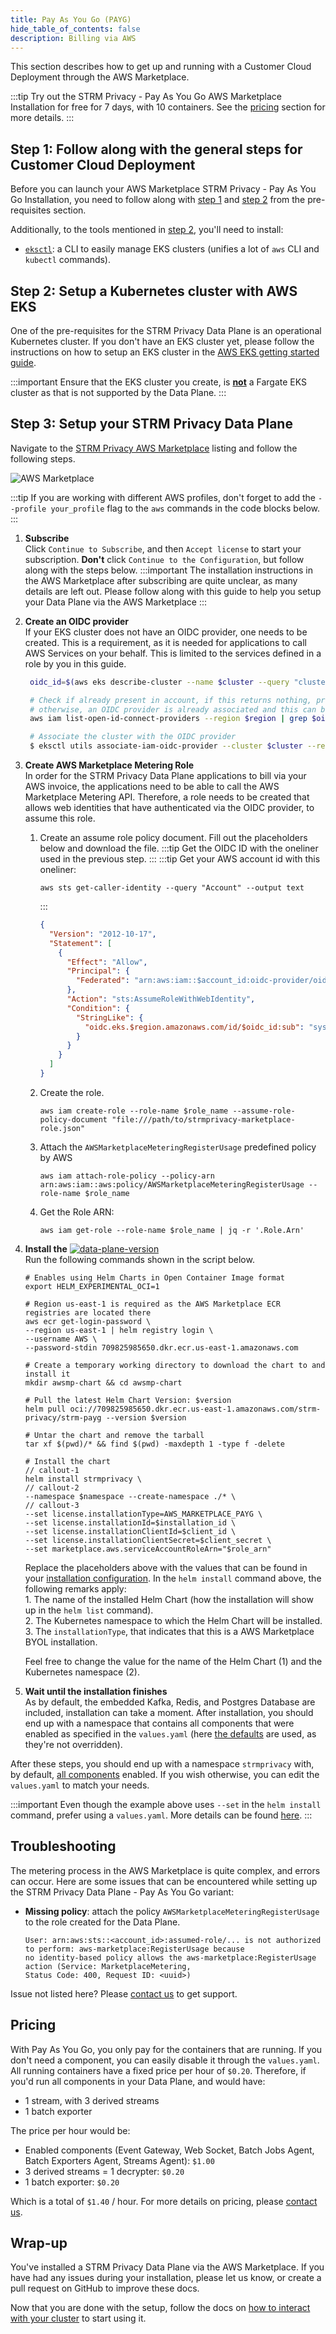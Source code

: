 ```yaml
---
title: Pay As You Go (PAYG)
hide_table_of_contents: false
description: Billing via AWS
---
```


This section describes how to get up and running with a Customer Cloud Deployment through the AWS Marketplace.

:::tip
Try out the STRM Privacy - Pay As You Go AWS Marketplace Installation for free for 7 days, with 10 containers.
See the [pricing](#pricing) section for more details.
:::

## Step 1: Follow along with the general steps for Customer Cloud Deployment

Before you can launch your AWS Marketplace STRM Privacy - Pay As You Go Installation, you need to follow along
with [step 1](docs/03-quickstart/05-ccd/01-pre-requisites.md#step1)
and [step 2](docs/03-quickstart/05-ccd/01-pre-requisites.md#step2)
from the pre-requisites section.

Additionally, to the tools mentioned in [step 2](docs/03-quickstart/05-ccd/01-pre-requisites.md#step2), you'll need to
install:

* [`eksctl`](https://eksctl.io/): a CLI to easily manage EKS clusters (unifies a lot of `aws` CLI and `kubectl`
  commands).

## Step 2: Setup a Kubernetes cluster with AWS EKS

One of the pre-requisites for the STRM Privacy Data Plane is an operational Kubernetes cluster. If you don't have an EKS
cluster yet, please follow the instructions on how to setup an EKS cluster in
the [AWS EKS getting started guide](https://docs.aws.amazon.com/eks/latest/userguide/create-cluster.html).

:::important
Ensure that the EKS cluster you create, is <u>**not**</u> a Fargate EKS cluster as that is not supported by the Data
Plane.
:::

## Step 3: Setup your STRM Privacy Data Plane

Navigate to the [STRM Privacy AWS Marketplace](https://aws.amazon.com/marketplace/pp/prodview-o3kfnl2luctxe) listing and
follow the following steps.

![AWS Marketplace](images/payg.png)

:::tip
If you are working with different AWS profiles, don't forget to
add the `--profile your_profile` flag to the `aws` commands in the code blocks below.
:::

1. **Subscribe**  
   Click `Continue to Subscribe`, and then `Accept license` to start your subscription. **Don't** click `Continue to the Configuration`, but follow along with the steps below.
   :::important
   The installation instructions in the AWS Marketplace after subscribing are quite unclear, as many details are left
   out.
   Please follow along with this guide to help you setup your Data Plane via the AWS Marketplace
   :::
2. **Create an OIDC provider**  
   If your EKS cluster does not have an OIDC provider, one needs to be created. This is a requirement, as it is needed
   for applications to call AWS Services on your behalf. This is limited to the services defined in a role by you in
   this guide.
   ```bash placeholders cluster=EKS Cluster Name, region=EKS Cluster Region
    oidc_id=$(aws eks describe-cluster --name $cluster --query "cluster.identity.oidc.issuer" --output text --region $region | cut -d '/' -f 5)

    # Check if already present in account, if this returns nothing, proceed with the associate step
    # otherwise, an OIDC provider is already associated and this can be skipped
    aws iam list-open-id-connect-providers --region $region | grep $oidc_id

    # Associate the cluster with the OIDC provider
    $ eksctl utils associate-iam-oidc-provider --cluster $cluster --region $region --approve
   ```
3. **Create AWS Marketplace Metering Role**  
   In order for the STRM Privacy Data Plane applications to bill via your AWS invoice, the applications need to be able
   to call the AWS Marketplace Metering API. Therefore, a role needs to be created that allows web identities that have
   authenticated via the OIDC provider, to assume this role.
   1. Create an assume role policy document. Fill out the placeholders below and download the file.
      :::tip
      Get the OIDC ID with the oneliner used in the previous step.
      :::
      :::tip
      Get your AWS account id with this oneliner:
      ```
      aws sts get-caller-identity --query "Account" --output text
      ```
      :::
      ```json title=strmprivacy-marketplace-role.json download=strmprivacy-marketplace-role.json placeholders account_id=AWS (EKS) Account ID, region=EKS Region, oidc_id=OIDC ID, namespace=Kubernetes Namespace for STRM Privacy
      {
        "Version": "2012-10-17",
        "Statement": [
          {
            "Effect": "Allow",
            "Principal": {
              "Federated": "arn:aws:iam::$account_id:oidc-provider/oidc.eks.$region.amazonaws.com/id/$oidc_id"
            },
            "Action": "sts:AssumeRoleWithWebIdentity",
            "Condition": {
              "StringLike": {
                "oidc.eks.$region.amazonaws.com/id/$oidc_id:sub": "system:serviceaccount:$namespace:*"
              }
            }
          }
        ]
      }
      ```
   2. Create the role.
      ```shell placeholders role_name=Name of the role
      aws iam create-role --role-name $role_name --assume-role-policy-document "file:///path/to/strmprivacy-marketplace-role.json"
      ```
   3. Attach the `AWSMarketplaceMeteringRegisterUsage` predefined policy by AWS
      ```shell placeholders role_name=Name of the role
      aws iam attach-role-policy --policy-arn arn:aws:iam::aws:policy/AWSMarketplaceMeteringRegisterUsage --role-name $role_name
      ```
   4. Get the Role ARN:
      ```shell placeholders role_name=Name of the role
      aws iam get-role --role-name $role_name | jq -r '.Role.Arn'
      ```
2. **Install
   the** [![data-plane-version](https://img.shields.io/github/v/release/strmprivacy/data-plane-helm-chart?label=Data%20Plane%20Helm%20Chart#img-shield-vertical-align)](https://github.com/strmprivacy/data-plane-helm-chart)  
   Run the following commands shown in the script below.
   ```shell showLineNumbers placeholders version=https://api.github.com/repos/strmprivacy/data-plane-helm-chart/releases/latest#name, installation_id=Installation ID, client_id=Client ID of your installation, client_secret=Client Secret of your installation, role_arn=ARN of the role created in the previous step, namespace=Kubernetes Namespace
   # Enables using Helm Charts in Open Container Image format
   export HELM_EXPERIMENTAL_OCI=1
   
   # Region us-east-1 is required as the AWS Marketplace ECR registries are located there
   aws ecr get-login-password \
   --region us-east-1 | helm registry login \
   --username AWS \
   --password-stdin 709825985650.dkr.ecr.us-east-1.amazonaws.com
   
   # Create a temporary working directory to download the chart to and install it
   mkdir awsmp-chart && cd awsmp-chart
   
   # Pull the latest Helm Chart Version: $version
   helm pull oci://709825985650.dkr.ecr.us-east-1.amazonaws.com/strm-privacy/strm-payg --version $version
   
   # Untar the chart and remove the tarball
   tar xf $(pwd)/* && find $(pwd) -maxdepth 1 -type f -delete
   
   # Install the chart
   // callout-1
   helm install strmprivacy \
   // callout-2
   --namespace $namespace --create-namespace ./* \
   // callout-3
   --set license.installationType=AWS_MARKETPLACE_PAYG \
   --set license.installationId=$installation_id \
   --set license.installationClientId=$client_id \
   --set license.installationClientSecret=$client_secret \
   --set marketplace.aws.serviceAccountRoleArn="$role_arn"
    ```
   Replace the placeholders above with the values that can be found in your
   [installation configuration](https://console.strmprivacy.io/installation/configuration). In the `helm install`
   command
   above, the following remarks apply:  
   1\. The name of the installed Helm Chart (how the installation will show up in the `helm list` command).  
   2\. The Kubernetes namespace to which the Helm Chart will be installed.  
   3\. The `installationType`, that indicates that this is a AWS Marketplace BYOL installation.

   Feel free to change the value for the name of the Helm Chart (1) and the Kubernetes namespace (2).
3. **Wait until the installation finishes**  
   As by default, the embedded Kafka, Redis, and Postgres Database are included, installation can take a moment. After
   installation, you should end up with a namespace that contains all components that were enabled as specified in the
   `values.yaml` (here [the defaults](https://github.com/strmprivacy/data-plane-helm-chart/blob/master/helm/values.yaml)
   are used, as they're not overridden).

After these steps, you should end up with a namespace `strmprivacy` with, by
default, [all components](docs/03-quickstart/05-ccd/index.md#components) enabled. If you
wish otherwise, you can edit the `values.yaml` to match your needs.

:::important
Even though the example above uses `--set` in the `helm install` command, prefer using a `values.yaml`. More details
can be found [here](./03-advanced.md#using-a-valuesyaml).
:::

## Troubleshooting

The metering process in the AWS Marketplace is quite complex, and errors can occur. Here are some issues that can be
encountered while setting up the STRM Privacy Data Plane - Pay As You Go variant:

- **Missing policy**: attach the policy `AWSMarketplaceMeteringRegisterUsage` to the role created for the Data Plane. 
  ```
  User: arn:aws:sts::<account_id>:assumed-role/... is not authorized to perform: aws-marketplace:RegisterUsage because
  no identity-based policy allows the aws-marketplace:RegisterUsage action (Service: MarketplaceMetering,
  Status Code: 400, Request ID: <uuid>)
  ```

Issue not listed here? Please [contact us](docs/05-contact/index.md) to get support.

## Pricing

With Pay As You Go, you only pay for the containers that are running. If you don't need a component, you can easily
disable it through the `values.yaml`. All running containers have a fixed price per hour of `$0.20`. Therefore, if you'd
run all components in your Data Plane, and would have:
- 1 stream, with 3 derived streams
- 1 batch exporter

The price per hour would be:
- Enabled components (Event Gateway, Web Socket, Batch Jobs Agent, Batch Exporters Agent, Streams Agent): `$1.00`
- 3 derived streams = 1 decrypter: `$0.20`
- 1 batch exporter: `$0.20`

Which is a total of `$1.40` / hour. For more details on pricing, please [contact us](docs/05-contact/index.md).

## Wrap-up

You've installed a STRM Privacy Data Plane via the AWS Marketplace. If you have had any issues during your
installation, please let us know, or create a pull request on GitHub to improve these docs.

Now that you are done with the setup, follow the docs
on [how to interact with your cluster](docs/03-quickstart/05-ccd/04-interacting.md) to start
using it.
